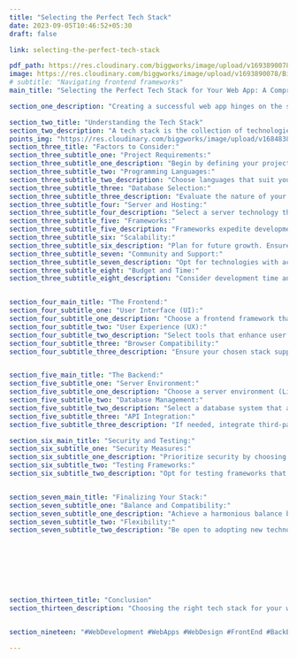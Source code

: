 ```yaml
---
title: "Selecting the Perfect Tech Stack"
date: 2023-09-05T10:46:52+05:30
draft: false

link: selecting-the-perfect-tech-stack

pdf_path: https://res.cloudinary.com/biggworks/image/upload/v1693890078/Biggworks%20PDF%20of%20Blogs/Selecting_the_Perfect_Tech_Stack_1_pkqoto.pdf#toolbar=0
image: https://res.cloudinary.com/biggworks/image/upload/v1693890078/Biggworks%20PDF%20of%20Blogs/Selecting_the_Perfect_Tech_Stack_1_pkqoto.png
# subtitle: "Navigating frontend frameworks"
main_title: "Selecting the Perfect Tech Stack for Your Web App: A Comprehensive Guide"

section_one_description: "Creating a successful web app hinges on the strategic selection of a tech stack that aligns with your project's requirements and goals. This comprehensive guide explores the key factors to consider when choosing the right technology stack for your web app development journey."

section_two_title: "Understanding the Tech Stack"
section_two_description: "A tech stack is the collection of technologies, tools, and frameworks used to build a web app. It's divided into two main components: the frontend and the backend."
points_img: "https://res.cloudinary.com/biggworks/image/upload/v1684838348/Group_11544_lwrsg0.png"
section_three_title: "Factors to Consider:"
section_three_subtitle_one: "Project Requirements:"
section_three_subtitle_one_description: "Begin by defining your project's scope, functionality, and user expectations. Consider whether the app requires real-time features, complex interactions, or extensive data processing."
section_three_subtitle_two: "Programming Languages:"
section_three_subtitle_two_description: "Choose languages that suit your project. For frontend, options include HTML, CSS, and JavaScript (with frameworks like React, Angular, or Vue). Backend languages like Python, Ruby, Node.js, or PHP offer varying strengths."
section_three_subtitle_three: "Database Selection:"
section_three_subtitle_three_description: "Evaluate the nature of your data and the required database functionalities. Choose from relational (MySQL, PostgreSQL) or NoSQL (MongoDB, Firebase) databases."
section_three_subtitle_four: "Server and Hosting:"
section_three_subtitle_four_description: "Select a server technology that aligns with your app's needs, such as Apache, Nginx, or Microsoft IIS. Choose a hosting solution that ensures reliability, scalability, and security."
section_three_subtitle_five: "Frameworks:"
section_three_subtitle_five_description: "Frameworks expedite development. Choose frontend frameworks for structured UI development (Bootstrap, Materialize), and backend frameworks for efficient coding (Django, Ruby on Rails, Express.js)."
section_three_subtitle_six: "Scalability:"
section_three_subtitle_six_description: "Plan for future growth. Ensure your chosen stack can scale to accommodate increasing user traffic and demands."
section_three_subtitle_seven: "Community and Support:"
section_three_subtitle_seven_description: "Opt for technologies with active communities, ensuring access to resources, tutorials, and updates."
section_three_subtitle_eight: "Budget and Time:"
section_three_subtitle_eight_description: "Consider development time and potential licensing costs when selecting technologies."


section_four_main_title: "The Frontend:"
section_four_subtitle_one: "User Interface (UI):"
section_four_subtitle_one_description: "Choose a frontend framework that streamlines UI development and offers responsive design capabilities."
section_four_subtitle_two: "User Experience (UX):"
section_four_subtitle_two_description: "Select tools that enhance user experience, including animations, transitions, and accessibility features."
section_four_subtitle_three: "Browser Compatibility:"
section_four_subtitle_three_description: "Ensure your chosen stack supports major web browsers to offer a consistent experience to users."


section_five_main_title: "The Backend:"
section_five_subtitle_one: "Server Environment:"
section_five_subtitle_one_description: "Choose a server environment (Linux, Windows) based on your familiarity and project requirements."
section_five_subtitle_two: "Database Management:"
section_five_subtitle_two_description: "Select a database system that aligns with your data structure and querying needs."
section_five_subtitle_three: "API Integration:"
section_five_subtitle_three_description: "If needed, integrate third-party APIs for enhanced functionality and data enrichment."

section_six_main_title: "Security and Testing:"
section_six_subtitle_one: "Security Measures:"
section_six_subtitle_one_description: "Prioritize security by choosing technologies with strong security features and a track record of addressing vulnerabilities."
section_six_subtitle_two: "Testing Frameworks:"
section_six_subtitle_two_description: "Opt for testing frameworks that ensure your app functions seamlessly across different devices and browsers."


section_seven_main_title: "Finalizing Your Stack:"
section_seven_subtitle_one: "Balance and Compatibility:"
section_seven_subtitle_one_description: "Achieve a harmonious balance between frontend and backend technologies, ensuring smooth interactions and data flow."
section_seven_subtitle_two: "Flexibility:"
section_seven_subtitle_two_description: "Be open to adopting new technologies or updating existing ones as your project evolves."








section_thirteen_title: "Conclusion"
section_thirteen_description: "Choosing the right tech stack for your web app involves careful consideration of project needs, compatibility, scalability, and developer expertise. By meticulously evaluating each component of the stack, you set a strong foundation for a successful web app that meets user expectations, performance benchmarks, and business goals." 


section_nineteen: "#WebDevelopment #WebApps #WebDesign #FrontEnd #BackEnd #Programming #Coding #SoftwareEngineering #UIUX #FullStack #JavaScript #HTML #CSS #ReactJS #NodeJS #PHP #Python #WebDeveloper #MERN #MEAN"

---
```


